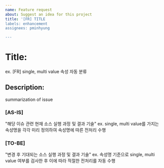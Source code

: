 ```yaml
---
name: Feature request
about: Suggest an idea for this project
title: '[FR] TITLE
labels: enhancement
assignees: pminhyung

---
```


# Title: 
  ex. [FR] single, multi value 속성 자동 분류
  
## Description: 
  summarization of issue
  
### [AS-IS]
"해당 이슈 관련 현재 소스 실행 과정 및 결과 기술"
ex. single, multi value를 가지는 속성명을 각각 미리 정의하여 속성명에 따른 전처리 수행
  
### [TO-BE]
"변경 후 기대되는 소스 실행 과정 및 결과 기술"
ex. 속성명 기준으로 single, multi value 여부를 검사한 후 이에 따라 적절한 전처리를 자동 수행
